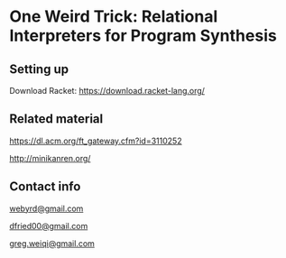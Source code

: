 # One Weird Trick: Relational Interpreters for Program Synthesis


## Setting up

Download Racket: https://download.racket-lang.org/


## Related material

https://dl.acm.org/ft_gateway.cfm?id=3110252

http://minikanren.org/


## Contact info

webyrd@gmail.com

dfried00@gmail.com

greg.weiqi@gmail.com
